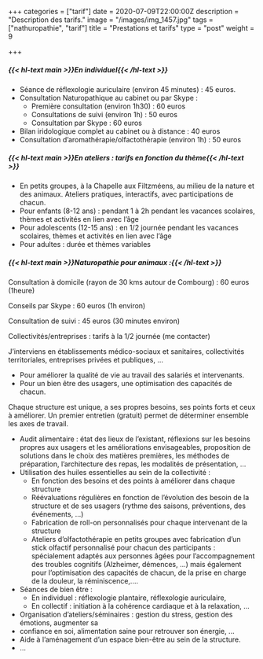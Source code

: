 +++
categories = ["tarif"]
date = 2020-07-09T22:00:00Z
description = "Description des tarifs."
image = "/images/img_1457.jpg"
tags = ["nathuropathie", "tarif"]
title = "Prestations et tarifs"
type = "post"
weight = 9

+++
##### {{< hl-text main >}}En individuel{{< /hl-text >}}

* Séance de réflexologie auriculaire (environ 45 minutes) : 45 euros.
* Consultation Naturopathique au cabinet ou par Skype :
  * Première consultation (environ 1h30) : 60 euros
  * Consultations de suivi (environ 1h) : 50 euros
  * Consultation par Skype : 60 euros
* Bilan iridologique complet au cabinet ou à distance : 40 euros
* Consultation d’aromathérapie/olfactothérapie (environ 1h) : 50 euros

##### {{< hl-text main >}}En ateliers : tarifs en fonction du thème{{< /hl-text >}}

* En petits groupes, à la Chapelle aux Filtzméens, au milieu de la nature et des animaux. Ateliers pratiques, interactifs, avec participations de chacun.
* Pour enfants (8-12 ans) : pendant 1 à 2h pendant les vacances scolaires, thèmes et activités en lien avec l’âge
* Pour adolescents (12-15 ans) : en 1/2 journée pendant les vacances scolaires, thèmes et activités en lien avec l’âge
* Pour adultes : durée et thèmes variables

##### {{< hl-text main >}}Naturopathie pour animaux :{{< /hl-text >}}

Consultation à domicile (rayon de 30 kms autour de Combourg) : 60 euros (1heure)

Conseils par Skype : 60 euros (1h environ)

Consultation de suivi : 45 euros (30 minutes environ)

Collectivités/entreprises : tarifs à la 1/2 journée (me contacter)

J’interviens en établissements médico-sociaux et sanitaires, collectivités territoriales, entreprises privées et publiques, ...

* Pour améliorer la qualité de vie au travail des salariés et intervenants.
* Pour un bien être des usagers, une optimisation des capacités de chacun.

Chaque structure est unique, a ses propres besoins, ses points forts et ceux à améliorer. Un premier entretien (gratuit) permet de déterminer ensemble les axes de travail.

* Audit alimentaire : état des lieux de l’existant, réflexions sur les besoins propres aux usagers et les améliorations envisageables, proposition de solutions dans le choix des matières premières, les méthodes de préparation, l’architecture des repas, les modalités de présentation, ...
* Utilisation des huiles essentielles au sein de la collectivité :
  * En fonction des besoins et des points à améliorer dans chaque structure
  * Réévaluations régulières en fonction de l’évolution des besoin de la structure et de ses usagers (rythme des saisons, préventions, des événements, ...)
  * Fabrication de roll-on personnalisés pour chaque intervenant de la structure
  * Ateliers d’olfactothérapie en petits groupes avec fabrication d’un stick olfactif personnalisé pour chacun des participants : spécialement adaptés aux personnes âgées pour l’accompagnement des troubles cognitifs (Alzheimer, démences, ...) mais également pour l’optimisation des capacités de chacun, de la prise en charge de la douleur, la réminiscence,....
* Séances de bien être :
  * En individuel : réflexologie plantaire, réflexologie auriculaire,
  * En collectif : initiation à la cohérence cardiaque et à la relaxation, ...
* Organisation d’ateliers/séminaires : gestion du stress, gestion des émotions, augmenter sa
* confiance en soi, alimentation saine pour retrouver son énergie, ...
* Aide à l’aménagement d’un espace bien-être au sein de la structure.
* ...